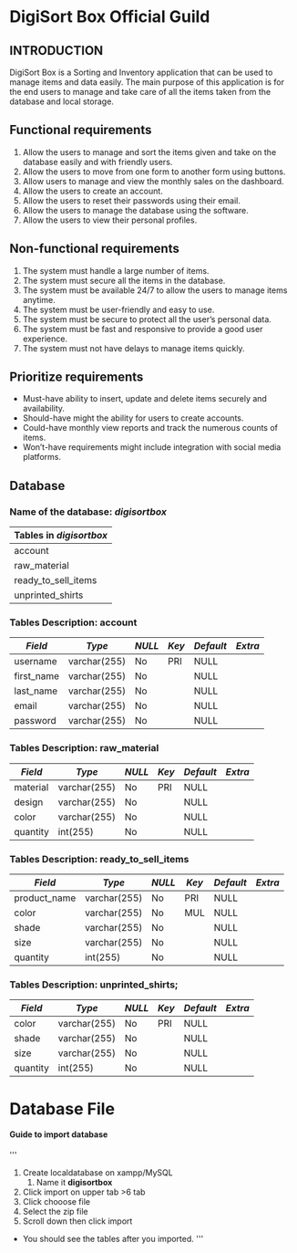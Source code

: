 # DigiSort Box Official Guild

## INTRODUCTION
  DigiSort Box is a Sorting and Inventory application that can be used to manage items and data easily. The 
  main purpose of this application is for the end users to manage and take care of all the items taken from 
  the database and local storage.
  
## **Functional requirements**
  1. Allow the users to manage and sort the items given and take on the database easily and with 
  friendly users.
  2. Allow the users to move from one form to another form using buttons.
  3. Allow users to manage and view the monthly sales on the dashboard.
  4. Allow the users to create an account.
  5. Allow the users to reset their passwords using their email.
  6. Allow the users to manage the database using the software.
  7. Allow the users to view their personal profiles.

## **Non-functional requirements**
  1. The system must handle a large number of items.
  2. The system must secure all the items in the database.
  3. The system must be available 24/7 to allow the users to manage items anytime.
  4. The system must be user-friendly and easy to use.
  5. The system must be secure to protect all the user’s personal data.
  6. The system must be fast and responsive to provide a good user experience.
  7. The system must not have delays to manage items quickly.
  
## **Prioritize requirements**

* Must-have ability to insert, update and delete items securely and availability.
* Should-have might the ability for users to create accounts.
* Could-have monthly view reports and track the numerous counts of items.
* Won’t-have requirements might include integration with social media platforms.

## **Database**

### Name of the database: ***digisortbox***

Tables in ***digisortbox***    |
------------------------------ |
account                        |
raw_material                   |
ready_to_sell_items            |
unprinted_shirts               |

### Tables Description: account ###
***Field***                    | ***Type***      | ***NULL***      | ***Key***      | ***Default***      | ***Extra***      |
------------------------------ |-----------------|-----------------|----------------|--------------------|------------------|
username                       | varchar(255)    | No              | PRI            | NULL               |                  |
first_name                     | varchar(255)    | No              |                | NULL               |                  |
last_name                      | varchar(255)    | No              |                | NULL               |                  |
email                          | varchar(255)    | No              |                | NULL               |                  |
password                       | varchar(255)    | No              |                | NULL               |                  |

### Tables Description: raw_material ###
***Field***                    | ***Type***      | ***NULL***      | ***Key***      | ***Default***      | ***Extra***      |
------------------------------ |-----------------|-----------------|----------------|--------------------|------------------|
material                       | varchar(255)    | No              | PRI            | NULL               |                  |
design                         | varchar(255)    | No              |                | NULL               |                  |
color                          | varchar(255)    | No              |                | NULL               |                  |
quantity                       | int(255)        | No              |                | NULL               |                  |

### Tables Description: ready_to_sell_items ###
***Field***                    | ***Type***      | ***NULL***      | ***Key***      | ***Default***      | ***Extra***      |
------------------------------ |-----------------|-----------------|----------------|--------------------|------------------|
product_name                   | varchar(255)    | No              | PRI            | NULL               |                  |
color                          | varchar(255)    | No              | MUL            | NULL               |                  |
shade                          | varchar(255)    | No              |                | NULL               |                  |
size                           | varchar(255)    | No              |                | NULL               |                  |
quantity                       | int(255)        | No              |                | NULL               |                  |

### Tables Description: unprinted_shirts; ###
***Field***                    | ***Type***      | ***NULL***      | ***Key***      | ***Default***      | ***Extra***      |
------------------------------ |-----------------|-----------------|----------------|--------------------|------------------|
color                          | varchar(255)    | No              | PRI            | NULL               |                  |
shade                          | varchar(255)    | No              |                | NULL               |                  |
size                           | varchar(255)    | No              |                | NULL               |                  |
quantity                       | int(255)        | No              |                | NULL               |                  |


# Database File #
#### Guide to import database ####
'''
1. Create localdatabase on xampp/MySQL
    1. Name it **digisortbox**
2. Click import on upper tab >6 tab
3. Click chooose file
4. Select the zip file
5. Scroll down then click import

* You should see the tables after you imported.
'''
